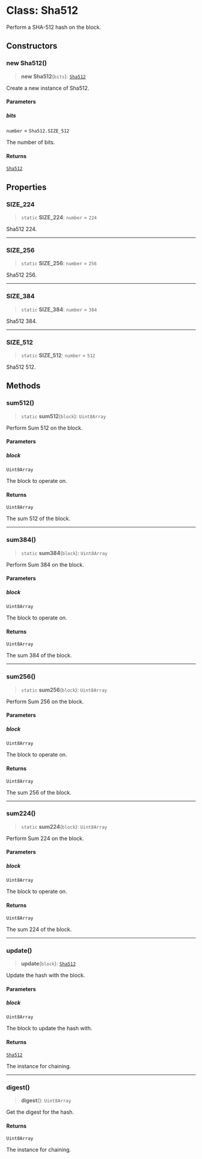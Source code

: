 # Class: Sha512

Perform a SHA-512 hash on the block.

## Constructors

### new Sha512()

> **new Sha512**(`bits`): [`Sha512`](Sha512.md)

Create a new instance of Sha512.

#### Parameters

##### bits

`number` = `Sha512.SIZE_512`

The number of bits.

#### Returns

[`Sha512`](Sha512.md)

## Properties

### SIZE\_224

> `static` **SIZE\_224**: `number` = `224`

Sha512 224.

***

### SIZE\_256

> `static` **SIZE\_256**: `number` = `256`

Sha512 256.

***

### SIZE\_384

> `static` **SIZE\_384**: `number` = `384`

Sha512 384.

***

### SIZE\_512

> `static` **SIZE\_512**: `number` = `512`

Sha512 512.

## Methods

### sum512()

> `static` **sum512**(`block`): `Uint8Array`

Perform Sum 512 on the block.

#### Parameters

##### block

`Uint8Array`

The block to operate on.

#### Returns

`Uint8Array`

The sum 512 of the block.

***

### sum384()

> `static` **sum384**(`block`): `Uint8Array`

Perform Sum 384 on the block.

#### Parameters

##### block

`Uint8Array`

The block to operate on.

#### Returns

`Uint8Array`

The sum 384 of the block.

***

### sum256()

> `static` **sum256**(`block`): `Uint8Array`

Perform Sum 256 on the block.

#### Parameters

##### block

`Uint8Array`

The block to operate on.

#### Returns

`Uint8Array`

The sum 256 of the block.

***

### sum224()

> `static` **sum224**(`block`): `Uint8Array`

Perform Sum 224 on the block.

#### Parameters

##### block

`Uint8Array`

The block to operate on.

#### Returns

`Uint8Array`

The sum 224 of the block.

***

### update()

> **update**(`block`): [`Sha512`](Sha512.md)

Update the hash with the block.

#### Parameters

##### block

`Uint8Array`

The block to update the hash with.

#### Returns

[`Sha512`](Sha512.md)

The instance for chaining.

***

### digest()

> **digest**(): `Uint8Array`

Get the digest for the hash.

#### Returns

`Uint8Array`

The instance for chaining.
